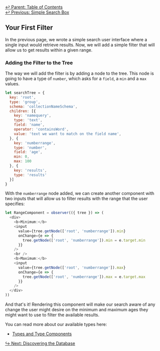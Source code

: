 ﻿[↩  Parent: Table of Contents](../README.md)  
[↩  Previous: Simple Search Box](simple-search-box.md)

## Your First Filter

In the previous page, we wrote a simple search user interface where a
single input would retrieve results. Now, we will add a simple filter
that will allow us to get results within a given range.

### Adding the Filter to the Tree

The way we will add the filter is by adding a node to the tree. This
node is going to have a type of `number`, which asks for a `field`, a
`min` and a `max` values.

```javascript
let searchTree = {
  key: 'root',
  type: 'group',
  schema: 'collectionNameSchema',
  children: [{
    key: 'namequery',
    type: 'text',
    field: 'name',
    operator: 'containsWord',
    value: 'text we want to match on the field name',
  }, {
    key: 'numberrange',
    type: 'number',
    field: 'age',
    min: 0,
    max: 100
  }, {
    key: 'results',
    type: 'results'
  }]
}
```

With the `numberrange` node added, we can create another component
with two inputs that will allow us to filter results with the range
that the user specifies:

```javascript
let RangeComponent = observer(({ tree }) => (
  <div>
    <b>Minimum:</b>
    <input
      value={tree.getNode(['root', 'numberrange']).min}
      onChange={e => {
        tree.getNode(['root', 'numberrange']).min = e.target.min
      }}
    />
    <br />
    <b>Maximum:</b>
    <input
      value={tree.getNode(['root', 'numberrange']).max}
      onChange={e => {
        tree.getNode(['root', 'numberrange']).max = e.target.max
      }}
    />
  </div>
))
```

And that's it! Rendering this component will make our search aware of
any change the user might desire on the minimum and maximum ages they
might want to use to filter the available results.

You can read more about our available types here:

- [Types and Type Components](../types/README.md)

[↪ Next: Discovering the Database](discovering-the-database.md)
